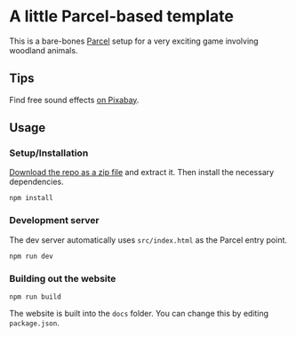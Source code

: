 # A little Parcel-based template

This is a bare-bones [Parcel](https://parceljs.org/) setup for a very exciting game involving woodland animals.

## Tips

Find free sound effects [on Pixabay](https://pixabay.com/sound-effects/).

## Usage

### Setup/Installation

[Download the repo as a zip file](https://github.com/jsoma/sample-node-project/archive/refs/heads/main.zip) and extract it. Then install the necessary dependencies.

```
npm install
```

### Development server

The dev server automatically uses `src/index.html` as the Parcel entry point.

```
npm run dev
```

### Building out the website

```
npm run build
```

The website is built into the `docs` folder. You can change this by editing `package.json`.
